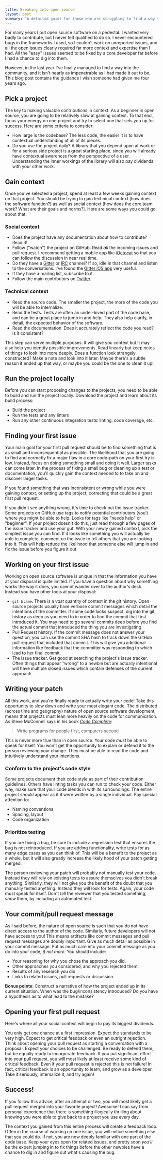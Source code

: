 ```yaml
---
title: Breaking into open source
layout: post
summary: "A detailed guide for those who are struggling to find a way to contribute to open source"
---
```


For many years I put open source software on a pedestal. I wanted very badly to
contribute, but I never felt qualified to do so. I never encountered bugs in
the frameworks I used, so I couldn't work on unreported issues, and all the
open issues clearly required far more context and expertise than I had. All the
"easy" issues seemed to be fixed by a core developer far before I had a chance
to dig into them.

However, in the last year I've finally managed to find a way into the
community, and it isn't nearly as impenetrable as I had made it out to be. This
blog post contains the guidance I wish someone had given me four years ago.

## Pick a project

The key to making valuable contributions in context. As a beginner in open
source, you are going to be relatively slow at gaining context. To that end,
focus your energy on one project and try to select one that sets you up for
success. Here are some criteria to consider:

* How large is the codebase? The less code, the easier it is to have contextual
  understanding of all of its pieces.
* Do you use the project daily? A library that you depend upon at work or for
  a serious side project is a great starting place, since you will already have
  contextual awareness from the perspective of a user. Understanding the inner
  workings of the library will also pay dividends with your other work.

## Gain context

Once you've selected a project, spend at least a few weeks gaining context on
that project. You should be trying to gain technical context (how does the
software function?) as well as social context (how does the core team work?
What are their goals and norms?). Here are some ways you could go about that:

### Social context

* Does the project have any documentation about how to contribute? Read it!
* Follow ("watch") the project on GitHub. Read _all_ the incoming issues and
  pull request. I recommend getting a mobile app like [iOctocat] so that you
  can follow the discussion in near real time.
* Do they have a [Gitter] or [IRC] channel? If so, idle in that channel and
  listen to the conversations. I've found the [Gitter iOS app] very useful.
* If they have a mailing list, subscribe to it.
* Follow the main contributors on [Twitter].

### Technical context

* Read the source code. The smaller the project, the more of the code you will
  be able to internalize.
* Read the tests. Tests are often an under-loved part of the code base, and can
  be a great place to jump in and help. They also help clarify, in detail, the
  expected behavior of the software.
* Read the documentation. Does it accurately reflect the code you read? Is it
  consistent?

This step can serve multiple purposes. It will give you context but it may also
help you identify possible improvements. Read linearly but keep notes of things
to look into more deeply. Does a function look strangely constructed?  Make
a note and look into it later. Maybe there's a subtle reason it ended up that
way, or maybe you could be the one to clean it up!

## Run the project locally

Before you can start proposing changes to the projects, you need to be able to
build and run the project locally. Download the project and learn about its
build process:

* Build the project
* Run the tests and any linters
* Run any other continuous integration tests: linting, code coverage, etc.

## Finding your first issue

Your main goal for your first pull request should be to find something that is
as small and inconsequential as possible. The likelihood that you are going to
find and correctly fix a major flaw in a core code-path on your first try is
low. Instead, focus on doing something small and doing it well. Larger tasks
can come later. In the process of fixing a small bug or cleaning up a test or
documentation, you'll quickly gain the context needed to to take on and
discover larger tasks.

If you found something that was inconsistent or wrong while you were gaining
context, or setting up the project, correcting that could be a great first pull
request.

If you didn't see anything wrong, it's time to check out the issue tracker.
Some projects on GitHub use tags to notify potential contributors (you!) where
you might be able to help. Looks for tags like "needs help" or "beginner". If
your project doesn't do this, just read through a few pages of the issue
tracker and use your gut. With your newly gained context, pick the simplest
issue you can find. If it looks like something you will actually be able to
complete, comment on the issue to tell others that you are looking into it.
This will help reduce the likelihood that someone else will jump in and fix the
issue before you figure it out.

## Working on your first issue

Working on open source software is unique in that the information you have at
your disposal is quite limited. If you have a question about why something
works the way it does, you cannot wander over to the author's desk. Instead you
have other tools at your disposal:

* `git blame`. There is a _vast_ quantity of context in the git history. Open
  source projects usually have verbose commit messages which detail the
  intentions of the committer. If some code looks suspect, dig into the git
  history as deep as you need to in order to find the commit that first
  introduced it. You may need to go several commits deep before you find the
  actual commit that introduced the thing you are investigating.
* Pull Request history. If the commit message does not answer your question,
  you can use the commit SHA hash to track down the GitHub pull request that
  included that commit. This will give you additional information like feedback
  that the committer was responding to which lead to her final commit.
* The issue tracker. Get good at searching the project's issue tracker. Often
  things that appear "wrong" to a newbie but are actually intentional will have
  multiple closed issues which contain defenses of the current approach.

## Writing your patch

All this work, and you're finally ready to actually write your code! Take this
opportunity to slow down and write your most elegant code. The distributed
(across time and geography) nature of open source software development, means
that projects must lean more heavily on the code for communication. As Steve
McConnell says in his book _[Code Complete]_:

> Write programs for people first, computers second

This is never more true than in open source. Your code _must_ be able to speak
for itself. You won't get the opportunity to explain or defend it to the person
reviewing your change. They must be able to read the code and intuitively
understand your intentions.

### Conform to the project's code style

Some projects document their code style as part of their contribution
guidelines. Others have linting tasks you can run to check your code. Either
way, make sure that your code blends in with its surroundings. The entire
project should appear as if it were written by a single individual. Pay special
attention to:

* Naming conventions
* Spacing, layout
* Code organization

### Prioritize testing

If you are fixing a bug, be sure to include a regression test that ensures the
bug is not reintroduced. If you are adding functionality, write tests for as
many edge cases as you can think of. This will be a benefit to the project as
a whole, but it will also greatly increase the likely hood of your patch
getting merged.

The person reviewing your patch will probably not manually test your code.
Instead they will rely on existing tests to assure themselves you didn't break
anything. Similarly, they will not give you the benefit of the doubt that _you_
manually tested anything. Instead they will look for tests. Again, your code
must speak for itself. Don't _tell_ the reviewer that you tested something,
_show_ them, by including an automated test.

## Your commit/pull request message

As I said before, the nature of open source is such that you do not have direct
access to the author of the code. Similarly, future developers will not have
access to you! This means artifacts like commit messages and pull request
messages are doubly important. Give as much detail as possible in your commit
message. Put as much care into your commit message as you do into your code,
_if not more_. You should include:

* Your reasoning for why you chose the approach you did.
* Other approaches you considered, and why you rejected them.
* Results of any research you did.
* Links to related issues, pull requests or discussion.

__Bonus points:__ Construct a narrative of how the project ended up in its
current situation. When was the bug/inconsistency introduced? Do you have
a hypothesis as to what lead to the mistake?

## Opening your first pull request

Here's where all your social context will begin to pay its biggest dividends.

You only get one chance at a first impression. Expect the standards to be very
high. Expect to get critical feedback or even an outright rejection. Think
about opening your pull request as starting a conversation with a proposal.
Expect your choices to be challenged. Be ready to defend them, but be equally
ready to incorporate feedback. If you put significant effort into your pull
request, you will most likely at least receive some kind of critical feedback.
Even if your pull request is rejected this is not failure! In fact, critical
feedback is an opportunity to learn, and grow as a developer. Take it
seriously, internalize it, and try again!

## Success!

If you follow this advice, after an attempt or two, you will most likely get
a pull request merged into your favorite project! Awesome! I can say from
personal experience that there is something illogically thrilling about knowing
you were able to give back to a project you use every day.

The context you gained from this entire process will create a feedback loop.
Often in the course of working on one issue, you will notice something else
that you could do. If not, you are now deeply familiar with one part of the
code base. Keep your eyes open for related issues, and pretty soon _you'll_ be
the expert jumping in to fix things before the other newbies have a chance to
dig in and figure out what's causing the bug.

[iOctocat]: https://ioctocat.com/
[Gitter]: https://gitter.im/
[IRC]: https://en.wikipedia.org/wiki/Internet_Relay_Chat
[Gitter iOS App]: https://search.itunes.apple.com/WebObjects/MZContentLink.woa/wa/link?mt=8&path=apps%2fgitter
[Twitter]: https://twitter.com
[Code Complete]: http://cc2e.com/
